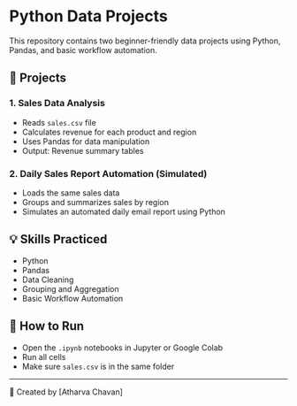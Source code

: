 # Python Data Projects

This repository contains two beginner-friendly data projects using Python, Pandas, and basic workflow automation.

## 📁 Projects

### 1. Sales Data Analysis
- Reads `sales.csv` file
- Calculates revenue for each product and region
- Uses Pandas for data manipulation
- Output: Revenue summary tables

### 2. Daily Sales Report Automation (Simulated)
- Loads the same sales data
- Groups and summarizes sales by region
- Simulates an automated daily email report using Python

## 💡 Skills Practiced
- Python
- Pandas
- Data Cleaning
- Grouping and Aggregation
- Basic Workflow Automation

## 🚀 How to Run
- Open the `.ipynb` notebooks in Jupyter or Google Colab
- Run all cells
- Make sure `sales.csv` is in the same folder

---

📌 Created by [Atharva Chavan]

